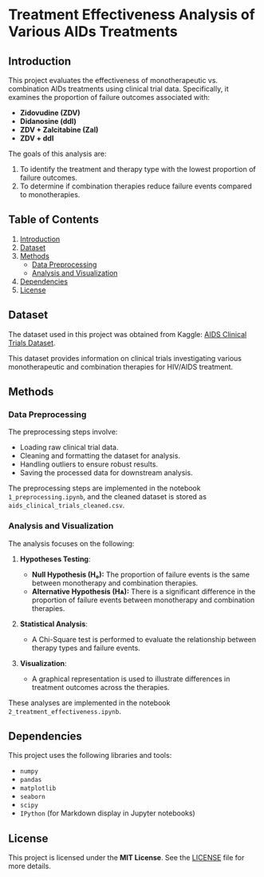 # Treatment Effectiveness Analysis of Various AIDs Treatments

## Introduction

This project evaluates the effectiveness of monotherapeutic vs. combination AIDs treatments using clinical trial data. Specifically, it examines the proportion of failure outcomes associated with:

- **Zidovudine (ZDV)**
- **Didanosine (ddI)**
- **ZDV + Zalcitabine (Zal)**
- **ZDV + ddI**

The goals of this analysis are:
1. To identify the treatment and therapy type with the lowest proportion of failure outcomes.
2. To determine if combination therapies reduce failure events compared to monotherapies.

## Table of Contents

1. [Introduction](#introduction)
2. [Dataset](#dataset)
3. [Methods](#methods)
   - [Data Preprocessing](#data-preprocessing)
   - [Analysis and Visualization](#analysis-and-visualization)
4. [Dependencies](#dependencies)
5. [License](#license)

## Dataset

The dataset used in this project was obtained from Kaggle: [AIDS Clinical Trials Dataset](https://www.kaggle.com/datasets/tanshihjen/aids-clinical-trials).

This dataset provides information on clinical trials investigating various monotherapeutic and combination therapies for HIV/AIDS treatment.

## Methods
### Data Preprocessing

The preprocessing steps involve:
- Loading raw clinical trial data.
- Cleaning and formatting the dataset for analysis.
- Handling outliers to ensure robust results.
- Saving the processed data for downstream analysis.

The preprocessing steps are implemented in the notebook `1_preprocessing.ipynb`, and the cleaned dataset is stored as `aids_clinical_trials_cleaned.csv`.

### Analysis and Visualization

The analysis focuses on the following:

1. **Hypotheses Testing**:
   - **Null Hypothesis (H₀):** The proportion of failure events is the same between monotherapy and combination therapies.
   - **Alternative Hypothesis (Hᴀ):** There is a significant difference in the proportion of failure events between monotherapy and combination therapies.

2. **Statistical Analysis**:
   - A Chi-Square test is performed to evaluate the relationship between therapy types and failure events.

3. **Visualization**:
   -  A graphical representation is used to illustrate differences in treatment outcomes across the therapies.

These analyses are implemented in the notebook `2_treatment_effectiveness.ipynb`.

## Dependencies

This project uses the following libraries and tools:
- `numpy`
- `pandas`
- `matplotlib`
- `seaborn`
- `scipy`
- `IPython` (for Markdown display in Jupyter notebooks)

## License

This project is licensed under the **MIT License**. See the [LICENSE](LICENSE) file for more details.
